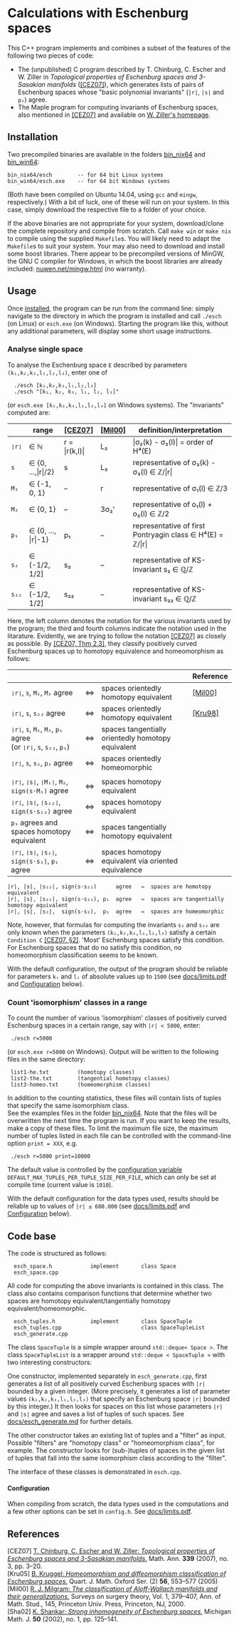 # Calculations with Eschenburg spaces

This C++ program implements and combines a subset of the features of the following two pieces of code:

-  The (unpublished) C program described by T. Chinburg, C. Escher and W. Ziller in *Topological properties of Eschenburg spaces and 3-Sasakian manifolds* ([\[CEZ07\]](#references)), which generates lists of pairs of Eschenburg spaces whose "basic polynomial invariants" (`|r|`, `|s|` and `p₁`) agree. 
-  The Maple program for computing invariants of Eschenburg spaces, also mentioned in [\[CEZ07\]](#references) and available on [W. Ziller's homepage](https://www.math.upenn.edu/~wziller/research.html).


## Installation

Two precompiled binaries are available in the folders [bin_nix64](bin_nix64) and [bin_win64](bin_win64):

    bin_nix64/esch        -- for 64 bit Linux systems
    bin_win64/esch.exe    -- for 64 bit Windows systems
    
(Both have been compiled on Ubuntu 14.04, using `gcc` and `mingw`, respectively.)  With a bit of luck, one of these will run on your system.  In this case, simply download the respective file to a folder of your choice.

If the above binaries are not appropriate for your system, download/clone the complete repository and compile from scratch.  Call `make win` or `make nix` to compile using the supplied `Makefile`s.  You will likely need to adapt the `Makefile`s to suit your system.   Your may also need to download and install some boost libraries.
There appear to be precompiled versions of MinGW, the GNU C compiler for Windows, in which the boost libraries are already included:
[nuwen.net/mingw.html](https://nuwen.net/mingw.html)  (no warranty).


## Usage

Once [installed](#installation), the program can be run from the command line:  simply navigate to the directory in which the program is installed and call `./esch` (on Linux) or `esch.exe` (on Windows).  Starting the program like this, without any additional parameters, will display some short usage instructions.  

### Analyse single space
To analyse the Eschenburg space `E` described by parameters `(k₁,k₂,k₃,l₁,l₂,l₃)`, enter one of
								
      ./esch [k₁,k₂,k₃,l₁,l₂,l₃]					
      ./esch "[k₁, k₂, k₃, l₁, l₂, l₃]"				

(or `esch.exe [k₁,k₂,k₃,l₁,l₂,l₃]` on Windows systems).  The "invariants" computed are:

|       | range                       | [\[CEZ07\]](#references)  | [\[Mil00\]](#references)    | definition/interpretation                     |
| ----- | --------------------------- | ------------------------- |  ---- | ------------------------------------------------------------------- |
| `❘r❘` | ∈ ℕ                         | r = &#124;r(k,l)&#124;    | L₂    | &#124;σ₂(k) - σ₂(l)&#124; = order of H⁴(E)                          |                          
| `s`   | ∈ {0, ...,&#124;r&#124;/2}  | s                         | L₃    | representative of σ₃(k) - σ₃(l) ∈ ℤ/&#124;r&#124;                   |   
| `M₁`  | ∈ {-1, 0, 1}                | –                         | r     | representative of σ₁(l)         ∈ ℤ/3                               | 
| `M₂`  | ∈ {0, 1}                    | –                         | 3σ₂'  | representative of ο₁(l) + ο₂(l) ∈ ℤ/2                               | 
| `p₁`  | ∈ {0, ..., &#124;r&#124;-1} | p₁                        | –     | representative of first Pontryagin class ∈  H⁴(E) = ℤ/&#124;r&#124; | 
| `s₂`  | ∈ (-1/2, 1/2]               | s₂                        | –     | representative of KS-invariant s₂ ∈ ℚ/ℤ                             | 
| `s₂₂` | ∈ (-1/2, 1/2]               | s₂₂                       | –     | representative of KS-invariant s₂₂ ∈ ℚ/ℤ                            | 

Here, the left column denotes the notation for the various invariants used by the program; 
the third and fourth columns indicate the notation used in the litarature. 
Evidently, we are trying to follow the notation [\[CEZ07\]](#references)  as closely as possible. 
By [\[CEZ07, Thm 2.3\]](#references), they classify positively curved Eschenburg spaces up to homotopy equivalence and homeomorphism as follows:

|     |     |     | Reference    |
| --- | --- | --- | ------------ | 
| `❘r❘`, `s`, `M₁`, `M₂`   agree  |⇔| spaces orientedly homotopy equivalent               | [\[Mil00\]](#references)  |    
| `❘r❘`, `s`, `s₂₂` agree         |⇔| spaces orientedly homotopy equivalent               | [\[Kru98\]](#references)  |
| `❘r❘`, `s`, `M₁`, `M₂`, `p₁` agree <br> (or `❘r❘`, `s`, `s₂₂`, `p₁`)  |⇔| spaces tangentially orientedly homotopy equivalent |                           |
| `❘r❘`, `s`, `s₂`, `p₁`    agree |⇔| spaces orientedly homeomorphic                      |                           | 
|   |   |   |    |
| `❘r❘`, `❘s❘`, `❘M₁❘`, `M₂`,  `sign(s·M₁)`   agree |⇔| spaces homotopy equivalent |   |
| `❘r❘`, `❘s❘`, `❘s₂₂❘`, `sign(s·s₂₂)` agree        |⇔| spaces homotopy equivalent |   |
| `p₁`  agrees and spaces homotopy equivalent       |⇔| spaces tangentially homotopy equivalent |   |
| `❘r❘`, `❘s❘`, `❘s₂❘`,  `sign(s·s₂)`, `p₁` agree   |⇔| spaces homotopy equivalent via oriented equivalence |    |



    |r|, |s|, |s₂₂|, sign(s·s₂₂)      agree   ⇔  spaces are homotopy equivalent
    |r|, |s|, |s₂₂|, sign(s·s₂₂), p₁  agree   ⇔  spaces are tangentially homotopy equivalent
    |r|, |s|, |s₂|,  sign(s·s₂),  p₁  agree   ⇔  spaces are homeomorphic

Note, however, that formulas for computing the invariants `s₂` and `s₂₂` are only known when the parameters `(k₁,k₂,k₃,l₁,l₂,l₃)` satisfy a certain `Condition C` [\[CEZ07, §2\]](#references).  'Most' Eschenburg spaces satisfy this condition.  For Eschenburg spaces that do no satisfy this condition, no homeomorphism classification seems to be known.
    
With the default configuration, the output of the program should be reliable for parameters `kᵢ` and `lᵢ` of absolute values up to `1500` (see [docs/limits.pdf](docs/limits.pdf) and [Configuration](#configuration) below).


### Count 'isomorphism' classes in a range
To count the number of various 'isomorphism' classes of positively curved Eschenburg spaces in a certain range, say with `|r| < 5000`, enter:						
								
     ./esch r=5000						

(or `esch.exe r=5000` on Windows).  Output will be written to the following files in the same directory:

     list1-he.txt         (homotopy classes)							
     list2-the.txt        (tangential homotopy classes)
     list3-homeo.txt      (homeomorphism classes)

In addition to the counting statistics, these files will contain lists of tuples that specify the same isomorphism class.  
See the examples files in the folder [bin_nix64](bin_nix64).  Note that the files will be overwritten the next time the program is run.  If you want to keep the results, make a copy of these files.  To limit the maximum file size, the maximum number of tuples listed in each file can be controlled with the command-line option `print = XXX`, e.g.

     ./esch r=5000 print=10000						

The default value is controlled by the [configuration variable](#configuration) `DEFAULT_MAX_TUPLES_PER_TUPLE_SIZE_PER_FILE`, which can only be set at compile time (current value is `1010`).

With the default configuration for the data types used, results should be reliable up to values of `|r| ≤ 600.000` (see [docs/limits.pdf](docs/limits.pdf) and [Configuration](#configuration) below).


## Code base
The code is structured as follows:

      esch_space.h            implement       class Space
      esch_space.cpp 
 
All code for computing the above invariants is contained in this class.  The class also contains comparison functions that determine whether two spaces are homotopy equivalent/tangentially homotopy equivalent/homeomorphic. 
 
      esch_tuples.h           implement       class SpaceTuple
      esch_tuples.cpp                         class SpaceTupleList
      esch_generate.cpp

The class `SpaceTuple` is a simple wrapper around `std::deque< Space >`.  The class `SpaceTupleList` is a wrapper around `std::deque < SpaceTuple >` with two interesting constructors:

One constructor, implemented separately in `esch_generate.cpp`, first generates a list of all positively curved Eschenburg spaces with `|r|` bounded by a given integer.  (More precisely, it generates a list of parameter values `(k₁,k₂,k₃,l₁,l₂,l₃)` that specify an Eschenburg space `|r|` bounded by this integer.)  It then looks for spaces on this list whose parameters `|r|` and `|s|` agree and saves a list of tuples of such spaces.  See [docs/esch_generate.md](docs/esch_generate.md) for further details.

The other constructor takes an existing list of tuples and a "filter" as input.  Possible "filters" are "homotopy class" or  "homeomorphism class", for example.  The constructor looks for (sub-)tuples of spaces in the given list of tuples that fall into the same isomorphism class according to the "filter".

The interface of these classes is demonstrated in `esch.cpp`.

#### Configuration

When compiling from scratch, the data types used in the computations and a few other options can be set in `config.h`.  See [docs/limits.pdf](docs/limits.pdf).


## References
\[CEZ07\] [T. Chinburg, C. Escher and W. Ziller: *Topological properties of Eschenburg spaces and 3-Sasakian manifolds.*](https://doi.org/10.1007/s00208-007-0102-6) Math. Ann. **339** (2007), no. 3, pp. 3–20. <br>
\[Kru05\] [B. Kruggel: *Homeomorphism and diffeomorphism classification of Eschenburg spaces.*](https://doi.org/10.1093/qmath/hah031) Quart. J. Math. Oxford Ser. (2) **56**, 553–577 (2005) <br>
\[Mil00\] [R. J. Milgram: *The classification of Aloff-Wallach manifolds and their generalizations.*](https://mathscinet.ams.org/mathscinet-getitem?mr=1747543) Surveys on surgery theory, Vol. 1, 379–407, Ann. of Math. Stud., 145, Princeton Univ. Press, Princeton, NJ, 2000. <br>
\[Sha02\] [K. Shankar: *Strong inhomogeneity of Eschenburg spaces.*](https://doi.org/10.1307/mmj/1022636754) Michigan Math. J. **50** (2002), no. 1, pp. 125–141. 



